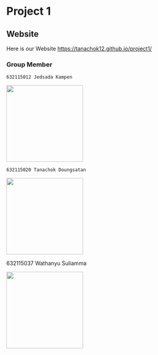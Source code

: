 Project 1 <a name="TOP"></a>
====================
## Website ##
   Here is our Website
    https://tanachok12.github.io/project1/

 ### Group Member ### 

    632115012 Jedsada Kampen 

  <img src="https://scontent.fbkk22-3.fna.fbcdn.net/v/t39.30808-6/240815933_1815113952023452_3782056901607327721_n.jpg?_nc_cat=103&ccb=1-5&_nc_sid=09cbfe&_nc_eui2=AeFQ8gwp1HgGKrn4t6TDTLI4BqUWEnrqJI4GpRYSeuokjuRlfdR1Qvo4NWs1ux8hU-I__A5gxgeAmUvT2C_7jofm&_nc_ohc=FDw3SPWdI-QAX9NFMgB&_nc_zt=23&_nc_ht=scontent.fbkk22-3.fna&oh=00_AT8nMbNrhQqiZRqoomFpVItQiEURzd1iGGRByb4GgeAmdg&oe=61E663C2" width = 200px > 

    632115020 Tanachok Doungsatan

    
   <img src= "https://scontent.fbkk22-3.fna.fbcdn.net/v/t1.6435-9/106812955_3093232424101861_5945016762626029827_n.jpg?_nc_cat=111&ccb=1-5&_nc_sid=09cbfe&_nc_eui2=AeFIvqVwrFo0Lf8Y4M8j3hU6vAn1Yx4RWby8CfVjHhFZvBYMCcIaaSbsu1e41p1PHDkmG0CYeWzPM9uBf4pKDJDv&_nc_ohc=pPnZ_55Mqs4AX87EXjb&tn=n1O1I5QtZpCidcbK&_nc_ht=scontent.fbkk22-3.fna&oh=00_AT8DfIYibJasO6dO4Mr0KhDMoHNjNYMIvC4mG2Qul9N-4A&oe=6205F6A6 " width = 200px >

   632115037 Wathanyu Suliamma

   <img src="https://scontent.fbkk3-3.fna.fbcdn.net/v/t1.6435-9/79600031_2547758715344154_2364759777147355136_n.jpg?_nc_cat=103&ccb=1-5&_nc_sid=09cbfe&_nc_eui2=AeFNY11lWNH5pVHauaXHjTw7m1ziOT71bLubXOI5PvVsu4P6FaFYQOuVGPfkJHnLgbixLvVOCthUaa4CZojoW-VE&_nc_ohc=FDA3DrlRB2QAX8zfeIN&_nc_ht=scontent.fbkk3-3.fna&oh=00_AT9KFzaQMokHteN_hf3Hv_LpQLaNwcJqkvWEeL8izSbxrA&oe=6206B268 " width = 200px  >

